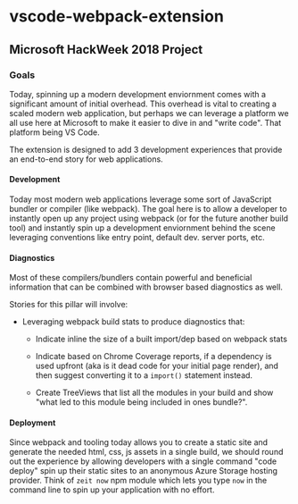 # vscode-webpack-extension

## Microsoft HackWeek 2018 Project

### Goals

Today, spinning up a modern development enviornment comes with a significant amount of initial overhead. This overhead is vital to creating a scaled modern web application, but perhaps we can leverage a platform we all use here at Microsoft to make it easier to dive in and "write code". That platform being VS Code.

The extension is designed to add 3 development experiences that provide an end-to-end story for web applications.

#### Development

Today most modern web applications leverage some sort of JavaScript bundler or compiler (like webpack). The goal here is to allow a developer to instantly open up any project using webpack (or for the future another build tool) and instantly spin up a development enviornment behind the scene leveraging conventions like entry point, default dev. server ports, etc.

#### Diagnostics

Most of these compilers/bundlers contain powerful and beneficial information that can be combined with browser based diagnostics as well.

Stories for this pillar will involve:

- Leveraging webpack build stats to produce diagnostics that:

  - Indicate inline the size of a built import/dep based on webpack stats

  - Indicate based on Chrome Coverage reports, if a dependency is used upfront (aka is it dead code for your initial page render), and then suggest converting it to a `import()` statement instead.

  - Create TreeViews that list all the modules in your build and show "what led to this module being included in ones bundle?".

#### Deployment

Since webpack and tooling today allows you to create a static site and generate the needed html, css, js assets in a single build, we should round out the experience by allowing developers with a single command "code deploy" spin up their static sites to an anonymous Azure Storage hosting provider. Think of `zeit now` npm module which lets you type `now` in the command line to spin up your application with no effort.
